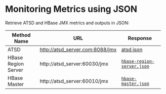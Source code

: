 # Monitoring Metrics using JSON

Retrieve ATSD and HBase JMX metrics and outputs in JSON:

| Method Name | URL | Response |
| --- | --- | --- |
| ATSD | http://atsd_server.com:8088/jmx | [atsd.json](sources/atsd.json) |
| HBase Region Server | http://atsd_server:60030/jmx | [`hbase-region-server.json`](sources/hbase-region-server.json) |
| HBase Master | http://atsd_server:60010/jmx | [`hbase-master.json`](sources/hbase-master.json) |
